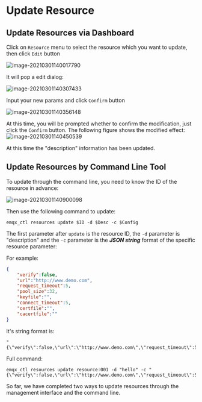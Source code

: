# Update Resource

## Update Resources via Dashboard

Click on `Resource` menu to select the resource which you want to update, then click `Edit` button

![image-20210301140017790](./assets/rule-engine/update_resource_1.png)

It will pop a edit dialog:

![image-20210301140307433](./assets/rule-engine/update_resource_2.png)

Input your new params and click `Confirm` button

![image-20210301140356148](./assets/rule-engine/update_resource_3.png)

At this time, you will be prompted whether to confirm the modification, just click the `Confirm` button. The following figure shows the modified effect: 
![image-20210301140450539](./assets/rule-engine/update_resource_4.png)

At this time the "description" information has been updated.


## Update Resources by Command Line Tool

To update through the command line, you need to know the ID of the resource in advance: 

![image-20210301140900098](./assets/rule-engine/update_resource_5.png)

Then use the following command to update:

```shell
emqx_ctl resources update $ID -d $Desc -c $Config
```

The first parameter after `update` is the resource ID, the `-d` parameter is "description" and the `-c` parameter is the ***JSON string*** format of the specific resource parameter:

For example:

```json
{
    "verify":false,
    "url":"http://www.demo.com",
    "request_timeout":5,
    "pool_size":32,
    "keyfile":"",
    "connect_timeout":5,
    "certfile":"",
    "cacertfile":""
}
```

It's string format is:

```shell
"{\"verify\":false,\"url\":\"http://www.demo.com\",\"request_timeout\":5,\"pool_size\":32,\"keyfile\":\"\",\"connect_timeout\":5,\"certfile\":\"\",\"cacertfile\":\"\"}"
```

Full command:

```shell
emqx_ctl resources update resource:001 -d "hello" -c "{\"verify\":false,\"url\":\"http://www.demo.com\",\"request_timeout\":5,\"pool_size\":32,\"keyfile\":\"\",\"connect_timeout\":5,\"certfile\":\"\",\"cacertfile\":\"\"}"
```

So far, we have completed two ways to update resources through the management interface and the command line.
